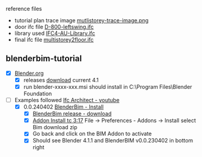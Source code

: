 reference files


- tutorial plan trace image [mutlistorey-trace-image.png](./mutlistorey-trace-image.png)
- door ifc file [D-800-leftswing.ifc](./D-800-leftswing.ifc)
- library used [IFC4-AU-Library.ifc](.IFC4-AU-Library.ifc)
- final ifc file [multistorey2floor.ifc](./multistorey2floor.ifc)

## blenderbim-tutorial

- [x] [Blender.org](https://www.blender.org/) 
	- [x] releases [download](https://download.blender.org/release/) current 4.1
	- [x] run blender-xxxx-xxx.msi should install in C:\Program Files\Blender Foundation
- [ ] Examples followed [Ifc Architect - youtube](https://www.youtube.com/@IfcArchitect/videos)
	- [x] 0.0.240402 [BlenderBim - Install](https://www.youtube.com/watch?v=I-937k6fvKk)
		- [x] [BlenderBim release - download](https://github.com/IfcOpenShell/IfcOpenShell/releases)
		- [x] [Addon Install tc 3:17](https://youtu.be/I-937k6fvKk?t=197) File -> Preferences - Addons -> Install select Bim download zip
		- [x] Go back and click on the BIM Addon to activate
		- [x] Should see Blender 4.1.1 and BlenderBIM v0.0.230402 in bottom right
